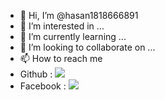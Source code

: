 - 👋 Hi, I’m @hasan1818666891
- 👀 I’m interested in ...
- 🌱 I’m currently learning ...
- 💞️ I’m looking to collaborate on ...
- 📫 How to reach me 
- Github : [![](https://img.shields.io/badge/Github-black?logo=Github&logoColor=red&labelColor=black)](https://github.com/hasan1818666891) <br>
- Facebook : [![](https://img.shields.io/badge/Facebook-black?logo=Facebook&logoColor=red&labelColor=black)](https://www.facebook.com/hasan1818666891) <br>










